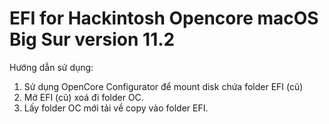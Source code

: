 # EFI for Hackintosh Opencore macOS Big Sur version 11.2
Hướng dẫn sử dụng:
1. Sử dụng OpenCore Configurator để mount disk chứa folder EFI (cũ)
2. Mở EFI (cũ) xoá đi folder OC.
3. Lấy folder OC mới tải về copy vào folder EFI.
